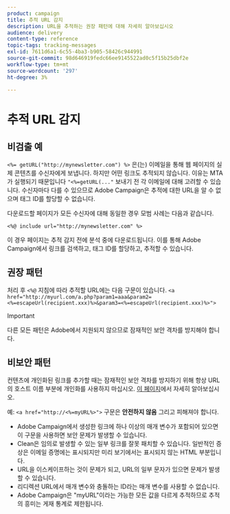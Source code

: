 ```yaml
---
product: campaign
title: 추적 URL 감지
description: URL을 추적하는 권장 패턴에 대해 자세히 알아보십시오
audience: delivery
content-type: reference
topic-tags: tracking-messages
exl-id: 7611d6a1-6c55-4ba3-b905-58426c944991
source-git-commit: 98d646919fedc66ee9145522ad0c5f15b25dbf2e
workflow-type: tm+mt
source-wordcount: '297'
ht-degree: 3%

---
```


# 추적 URL 감지

## 비검출 예

`<%= getURL("http://mynewsletter.com") %>` 은(는) 이메일을 통해 웹 페이지의 실제 콘텐츠를 수신자에게 보냅니다. 하지만 어떤 링크도 추적되지 않습니다. 이유는 MTA가 실행되기 때문입니다 `"<%=getURL(..."` 보내기 전 각 이메일에 대해 고려할 수 있습니다. 수신자마다 다를 수 있으므로 Adobe Campaign은 추적에 대한 URL을 알 수 없으며 태그 ID를 할당할 수 없습니다.

다운로드할 페이지가 모든 수신자에 대해 동일한 경우 모범 사례는 다음과 같습니다.

`<%@ include url="http://mynewsletter.com" %>`

이 경우 페이지는 추적 감지 전에 분석 중에 다운로드됩니다. 이를 통해 Adobe Campaign에서 링크를 검색하고, 태그 ID를 할당하고, 추적할 수 있습니다.

## 권장 패턴

처리 후 `<%@` 지침에 따라 추적할 URL에는 다음 구문이 있습니다. `<a href="http://myurl.com/a.php?param1=aaa&param2=<%=escapeUrl(recipient.xxx)%>&param3=<%=escapeUrl(recipient.xxx)%>">`

>[!IMPORTANT]
>
>다른 모든 패턴은 Adobe에서 지원되지 않으므로 잠재적인 보안 격차를 방지해야 합니다.

## 비보안 패턴

컨텐츠에 개인화된 링크를 추가할 때는 잠재적인 보안 격차를 방지하기 위해 항상 URL의 호스트 이름 부분에 개인화를 사용하지 마십시오. [이 페이지](../../installation/using/privacy.md#url-personalization)에서 자세히 알아보십시오.

예: `<a href="http://<%=myURL%>">` 구문은 **안전하지 않음** 그리고 피해져야 합니다.

* Adobe Campaign에서 생성한 링크에 하나 이상의 매개 변수가 포함되어 있으면 이 구문을 사용하면 보안 문제가 발생할 수 있습니다.
* Clean은 임의로 발생할 수 있는 일부 링크를 잘못 패치할 수 있습니다. 일반적인 증상은 이메일 증명에는 표시되지만 미리 보기에서는 표시되지 않는 HTML 부분입니다.
* URL을 이스케이프하는 것이 문제가 되고, URL의 일부 문자가 있으면 문제가 발생할 수 있습니다.
* 리디렉션 URL에서 매개 변수와 충돌하는 ID라는 매개 변수를 사용할 수 없습니다.
* Adobe Campaign은 &quot;myURL&quot;이라는 가능한 모든 값을 다르게 추적하므로 추적의 흥미는 게재 통계로 제한됩니다.

